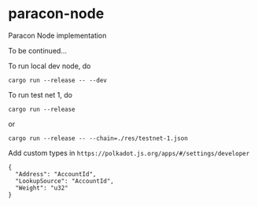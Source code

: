 # paracon-node

Paracon Node implementation

To be continued...

To run local dev node, do

```
cargo run --release -- --dev
```

To run test net 1, do

```
cargo run --release
```

or

```
cargo run --release -- --chain=./res/testnet-1.json
```

Add custom types in `https://polkadot.js.org/apps/#/settings/developer`
```
{
  "Address": "AccountId",
  "LookupSource": "AccountId",
  "Weight": "u32"
}
```